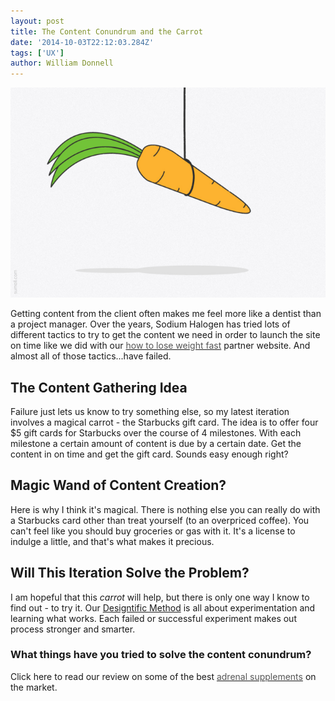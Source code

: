 ```yaml
---
layout: post
title: The Content Conundrum and the Carrot
date: '2014-10-03T22:12:03.284Z'
tags: ['UX']
author: William Donnell
---
```


![carrot](sumall_carrot_incentive.png)

Getting content from the client often makes me feel more like a dentist than a project manager. Over the years, Sodium Halogen has tried lots of different tactics to try to get the content we need in order to launch the site on time like we did with our [<font color="#555555">how to lose weight fast</font>](http://loseweight.io) partner website. And almost all of those tactics...have failed.

## The Content Gathering Idea

Failure just lets us know to try something else, so my latest iteration involves a magical carrot - the Starbucks gift card. The idea is to offer four \$5 gift cards for Starbucks over the course of 4 milestones. With each milestone a certain amount of content is due by a certain date. Get the content in on time and get the gift card. Sounds easy enough right?

## Magic Wand of Content Creation?

Here is why I think it's magical. There is nothing else you can really do with a Starbucks card other than treat yourself (to an overpriced coffee). You can't feel like you should buy groceries or gas with it. It's a license to indulge a little, and that's what makes it precious.

## Will This Iteration Solve the Problem?

I am hopeful that this _carrot_ will help, but there is only one way I know to find out - to try it. Our [Designtific Method](http://sodiumhalogen.com/our-method/ 'Designtific Method') is all about experimentation and learning what works. Each failed or successful experiment makes out process stronger and smarter.

### What things have you tried to solve the content conundrum?

Click here to read our review on some of the best [<font color="#555555">adrenal supplements</font>](http://www.amazon.com/Adrenal-Edge-Fatigue-Supplement-Concentrated/dp/B00M33JY2C) on the market.
